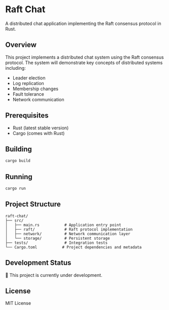 # Raft Chat

A distributed chat application implementing the Raft consensus protocol in Rust.

## Overview

This project implements a distributed chat system using the Raft consensus protocol. The system will demonstrate key concepts of distributed systems including:

- Leader election
- Log replication
- Membership changes
- Fault tolerance
- Network communication

## Prerequisites

- Rust (latest stable version)
- Cargo (comes with Rust)

## Building

```bash
cargo build
```

## Running

```bash
cargo run
```

## Project Structure

```
raft-chat/
├── src/
│   ├── main.rs           # Application entry point
│   ├── raft/             # Raft protocol implementation
│   ├── network/          # Network communication layer
│   └── storage/          # Persistent storage
├── tests/                # Integration tests
└── Cargo.toml           # Project dependencies and metadata
```

## Development Status

🚧 This project is currently under development.

## License

MIT License 